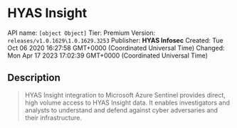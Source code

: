 # HYAS Insight
API name: `[object Object]`
Tier: Premium
Version: `releases/v1.0.1629\1.0.1629.3253`
Publisher: **HYAS Infosec**
Created: Tue Oct 06 2020 16:27:58 GMT+0000 (Coordinated Universal Time)
Changed: Mon Apr 17 2023 17:02:39 GMT+0000 (Coordinated Universal Time)

## Description
> HYAS Insight integration to Microsoft Azure Sentinel provides direct, high volume access to HYAS Insight data. It enables investigators and analysts to understand and defend against cyber adversaries and their infrastructure.
